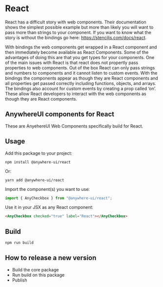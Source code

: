# React

React has a difficult story with web components. Their documentation shows the simplest possible example but more than likely you will want to pass more than strings to your component. If you want to know what the story is without the bindings go here: https://stenciljs.com/docs/react.

With bindings the web components get wrapped in a React component and then immediately become available as React Components. Some of the advantages of doing this are that you get types for your components. One of the main issues with React is that react does not propertly pass properties to web components. Out of the box React can only pass strings and numbers to components and it cannot listen to custom events. With the bindings the components appear as though they are React components and all properties get passed correctly including functions, objects, and arrays. The bindings also account for custom events by creating a prop called ‘on’. These allow React developers to interact with the web components as though they are React components.

## AnywhereUI components for React

These are AnyehereUI Web Components specifically build for React.

## Usage

Add this package to your project:

```shell
npm install @anywhere-ui/react
```

Or:

```shell
yarn add @anywhere-ui/react
```

Import the component(s) you want to use:

```js
import { AnyCheckbox } from "@anywhere-ui/react";
```

Use it in your JSX as any React component:

```html
<AnyCheckbox checked="true" label="React"></AnyCheckbox>
```

## Build

```bash
npm run build
```

## How to release a new version

- Build the core package
- Run build on this package
- Publish
